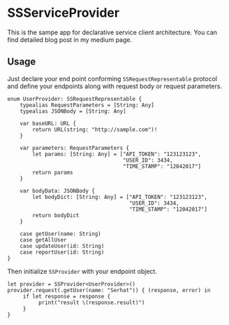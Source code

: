# SSServiceProvider

This is the sampe app for declarative service client architecture. You can find detailed blog post in my medium page.

## Usage
Just declare your end point conforming `SSRequestRepresentable` protocol and define your endpoints along with request body or request parameters.
```
enum UserProvider: SSRequestRepresentable {
    typealias RequestParameters = [String: Any]
    typealias JSONBody = [String: Any]
    
    var baseURL: URL {
        return URL(string: "http://sample.com")!
    }
    
    var parameters: RequestParameters {
        let params: [String: Any] = ["API_TOKEN": "123123123",
                                     "USER_ID": 3434,
                                     "TIME_STAMP": "12042017"]
        return params
    }
    
    var bodyData: JSONBody {
        let bodyDict: [String: Any] = ["API_TOKEN": "123123123",
                                       "USER_ID": 3434,
                                       "TIME_STAMP": "12042017"]
        return bodyDict
    }
    
    case getUser(name: String)
    case getAllUser
    case updateUser(id: String)
    case reportUser(id: String)
}
```

Then initialize `SSProvider` with your endpoint object. 

```
let provider = SSProvider<UserProvider>()
provider.request(.getUser(name: "Serhat")) { (response, error) in
     if let response = response {
          print("result \(response.result)")
     }
}
```
